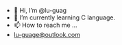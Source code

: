 - 👋 Hi, I’m @lu-guag
- 🌱 I’m currently learning C language.
- 📫 How to reach me ...
- lu-guage@outlook.com

<!---
lu-guage/lu-guage is a ✨ special ✨ repository because its `README.md` (this file) appears on your GitHub profile.
You can click the Preview link to take a look at your changes.
--->
